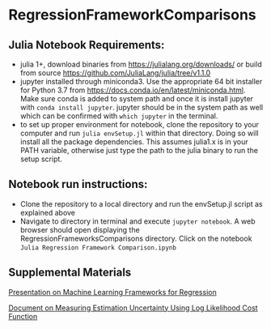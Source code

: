 # RegressionFrameworkComparisons

## Julia Notebook Requirements:
- julia 1+, download binaries from https://julialang.org/downloads/ or build from source https://github.com/JuliaLang/julia/tree/v1.1.0
- jupyter installed through miniconda3.  Use the appropriate 64 bit installer for Python 3.7 from https://docs.conda.io/en/latest/miniconda.html.  Make sure conda is added to system path and once it is install jupyter with `conda install jupyter`.  jupyter should be in the system path as well which can be confirmed with `which jupyter` in the terminal.
- to set up proper environment for notebook, clone the repository to your computer and run `julia envSetup.jl` within that directory.  Doing so will install all the package dependencies.  This assumes julia1.x is in your PATH variable, otherwise just type the path to the julia binary to run the setup script.

## Notebook run instructions:
- Clone the repository to a local directory and run the envSetup.jl script as explained above
- Navigate to directory in terminal and execute `jupyter notebook`.  A web browser should open displaying the RegressionFrameworksComparisons directory.  Click on the notebook `Julia Regression Framework Comparison.ipynb`

## Supplemental Materials
[Presentation on Machine Learning Frameworks for Regression](https://docs.google.com/presentation/d/1OKBLcoZZ4BLgC-uGO7ok5Tfil8Uw0W_FBoDEUw59kT4/edit?usp=sharing)

[Document on Measuring Estimation Uncertainty Using Log Likelihood Cost Function](https://docs.google.com/document/d/1odQX81f04KFCcqdplzjVbyVvRZqu-IW8WpHk4U5sgb0/edit?usp=sharing)
